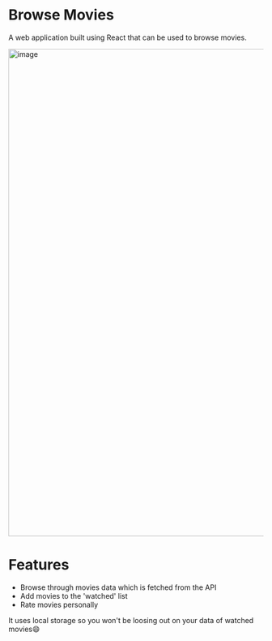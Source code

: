 # Browse Movies

A web application built using React that can be used to browse movies.

<img width="960" alt="image" src="https://github.com/Komal-J04/usePopcorn/assets/99785671/1a73f2cf-8ec2-47b3-9c0e-7ae24a52b24e">

# Features
* Browse through movies data which is fetched from the API
* Add movies to the 'watched' list
* Rate movies personally

It uses local storage so you won't be loosing out on your data of watched movies😄
